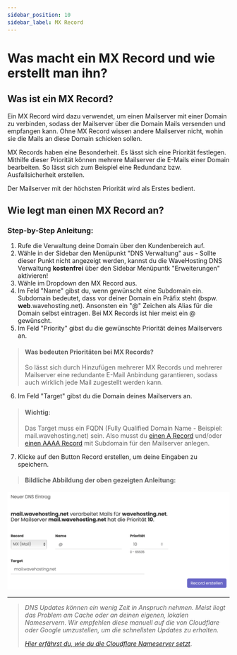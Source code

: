 ```yaml
---
sidebar_position: 10
sidebar_label: MX Record
---
```


# Was macht ein MX Record und wie erstellt man ihn?

## Was ist ein MX Record?

Ein MX Record wird dazu verwendet, um einen Mailserver mit einer Domain zu verbinden, sodass der Mailserver über die Domain Mails versenden und empfangen kann. Ohne MX Record wissen andere Mailserver nicht, wohin sie die Mails an diese Domain schicken sollen.

MX Records haben eine Besonderheit. Es lässt sich eine Priorität festlegen. Mithilfe dieser Priorität können mehrere Mailserver die E-Mails einer Domain bearbeiten. So lässt sich zum Beispiel eine Redundanz bzw. Ausfallsicherheit erstellen.

Der Mailserver mit der höchsten Priorität wird als Erstes bedient.

## Wie legt man einen MX Record an?

### Step-by-Step Anleitung:

1. Rufe die Verwaltung deine Domain über den Kundenbereich auf.
2. Wähle in der Sidebar den Menüpunkt "DNS Verwaltung" aus - Sollte dieser Punkt nicht angezeigt werden, kannst du die WaveHosting DNS Verwaltung **kostenfrei** über den Sidebar Menüpuntk "Erweiterungen" aktivieren!
3. Wähle im Dropdown den MX Record aus.
4. Im Feld "Name" gibst du, wenn gewünscht eine Subdomain ein. Subdomain bedeutet, dass vor deiner Domain ein Präfix steht (bspw. **web**.wavehosting.net). Ansonsten ein "@" Zeichen als Alias für die Domain selbst eintragen. Bei MX Records ist hier meist ein @ gewünscht.
5. Im Feld "Priority" gibst du die gewünschte Priorität deines Mailservers an.

> #### Was bedeuten Prioritäten bei MX Records?
> So lässt sich durch Hinzufügen mehrerer MX Records und mehrerer Mailserver eine redundante E-Mail Anbindung garantieren, sodass auch wirklich jede Mail zugestellt werden kann.

6. Im Feld "Target" gibst du die Domain deines Mailservers an. 

> #### Wichtig:
> Das Target muss ein FQDN (Fully Qualified Domain Name - Beispiel: mail.wavehosting.net) sein. Also musst du [einen A Record](a-record.md) und/oder [einen AAAA Record](aaaa-record.md) mit Subdomain für den Mailserver anlegen.

7. Klicke auf den Button Record erstellen, um deine Eingaben zu speichern.

> #### Bildliche Abbildung der oben gezeigten Anleitung:
![wavehosting dns mx record](../../../static/img/domains/mx-record.png)

-----
> *DNS Updates können ein wenig Zeit in Anspruch nehmen. Meist liegt das Problem am Cache oder an deinen eigenen, lokalen Nameservern. Wir empfehlen diese manuell auf die von Cloudflare oder Google umzustellen, um die schnellsten Updates zu erhalten.*
>
> *[Hier erfährst du, wie du die Cloudflare Nameserver setzt](https://1.1.1.1/dns/)*.